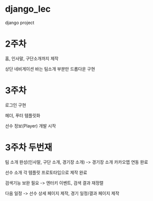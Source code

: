 # django_lec
django project

# 2주차
 홈, 인사말, 구단소개까지 제작
 
 상단 네비게이션 바는 팀소개 부분만 드롭다운 구현

# 3주차
 로그인 구현
 
 헤더, 푸터 템플릿화
 
 선수 정보(Player) 개발 시작

# 3주차 두번재
 팀 소개 완성(인사말, 구단 소개, 경기장 소개)
 -> 경기장 소개 카카오맵 연동 완료
 
 선수 소개 각 템플릿 프로토타입으로 제작 완료
 
 검색기능 보완 필요 -> 엔터키 이벤트, 검색 결과 재정렬
 
 다음 일정 -> 선수 상세 페이지 제작, 경기 일정/결과 페이지 제작
